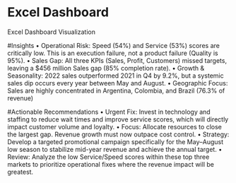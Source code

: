 # Excel Dashboard
Excel Dashboard Visualization

#Insights
•	Operational Risk: Speed (54%) and Service (53%) scores are critically low. This is an execution failure, not a product failure (Quality is 95%).
•	Sales Gap: All three KPIs (Sales, Profit, Customers) missed targets, leaving a $456 million Sales gap (85% completion rate).
•	Growth & Seasonality: 2022 sales outperformed 2021 in Q4 by 9.2%, but a systemic sales dip occurs every year between May and August.
•	Geographic Focus: Sales are highly concentrated in Argentina, Colombia, and Brazil (76.3% of revenue) 

#Actionable Recommendations
•	Urgent Fix: Invest in technology and staffing to reduce wait times and improve service scores, which will directly impact customer volume and loyalty.
•	Focus: Allocate resources to close the largest gap. Revenue growth must now outpace cost control.
•	Strategy: Develop a targeted promotional campaign specifically for the May–August low season to stabilize mid-year revenue and achieve the annual target.
•	Review: Analyze the low Service/Speed scores within these top three markets to prioritize operational fixes where the revenue impact will be greatest.
